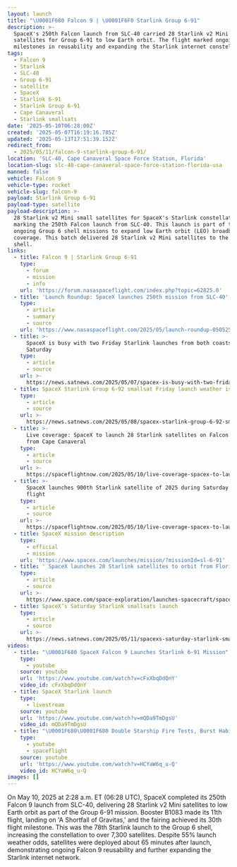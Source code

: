 ```yaml
---
layout: launch
title: "\U0001F680 Falcon 9 | \U0001F6F0 Starlink Group 6-91"
description: >-
  SpaceX's 250th Falcon launch from SLC-40 carried 28 Starlink v2 Mini small
  satellites for Group 6-91 to low Earth orbit. The flight marked ongoing
  milestones in reusability and expanding the Starlink internet constellation.
tags:
  - Falcon 9
  - Starlink
  - SLC-40
  - Group 6-91
  - satellite
  - SpaceX
  - Starlink 6-91
  - Starlink Group 6-91
  - Cape Canaveral
  - Starlink smallsats
date: '2025-05-10T06:28:00Z'
created: '2025-05-07T16:19:16.785Z'
updated: '2025-05-13T17:51:39.152Z'
redirect_from:
  - 2025/05/11/falcon-9-starlink-group-6-91/
location: 'SLC-40, Cape Canaveral Space Force Station, Florida'
location-slug: slc-40-cape-canaveral-space-force-station-florida-usa
manned: false
vehicle: Falcon 9
vehicle-type: rocket
vehicle-slug: falcon-9
payload: Starlink Group 6-91
payload-type: satellite
payload-description: >-
  28 Starlink v2 Mini small satellites for SpaceX's Starlink constellation,
  marking the 250th Falcon launch from SLC-40. This launch is part of the
  ongoing Group 6 shell missions to expand low Earth orbit (LEO) broadband
  coverage. This batch delivered 28 Starlink v2 Mini satellites to the Group 6
  shell.
links:
  - title: Falcon 9 | Starlink Group 6-91
    type:
      - forum
      - mission
      - info
    url: 'https://forum.nasaspaceflight.com/index.php?topic=62825.0'
  - title: 'Launch Roundup: SpaceX launches 250th mission from SLC-40'
    type:
      - article
      - summary
      - source
    url: 'https://www.nasaspaceflight.com/2025/05/launch-roundup-050525/'
  - title: >-
      SpaceX is busy with two Friday Starlink launches from both coasts + one on
      Saturday
    type:
      - article
      - source
    url: >-
      https://news.satnews.com/2025/05/07/spacex-is-busy-with-two-friday-starlink-launches-from-both-coasts-one-on-saturday/
  - title: SpaceX Starlink Group 6-92 smallsat Friday launch weather is questionable
    type:
      - article
      - source
    url: >-
      https://news.satnews.com/2025/05/08/spacex-starlink-group-6-92-smallsat-friday-launch-weather-is-questionable/
  - title: >-
      Live coverage: SpaceX to launch 28 Starlink satellites on Falcon 9 rocket
      from Cape Canaveral
    type:
      - article
      - source
    url: >-
      https://spaceflightnow.com/2025/05/10/live-coverage-spacex-to-launch-28-starlink-satellites-on-falcon-9-rocket-from-cape-canaveral-5/
  - title: >-
      SpaceX launches 900th Starlink satellite of 2025 during Saturday morning
      flight
    type:
      - article
      - source
    url: >-
      https://spaceflightnow.com/2025/05/10/live-coverage-spacex-to-launch-28-starlink-satellites-on-falcon-9-rocket-from-cape-canaveral-5/
  - title: SpaceX mission description
    type:
      - official
      - mission
    url: 'https://www.spacex.com/launches/mission/?missionId=sl-6-91'
  - title: ' SpaceX launches 28 Starlink satellites to orbit from Florida (video) '
    type:
      - article
      - source
    url: >-
      https://www.space.com/space-exploration/launches-spacecraft/spacex-launches-28-starlink-satellites-to-orbit-from-florida
  - title: SpaceX’s Saturday Starlink smallsats launch
    type:
      - article
      - source
    url: >-
      https://news.satnews.com/2025/05/11/spacexs-saturday-starlink-smallsats-launch/
videos:
  - title: "\U0001F680 SpaceX Falcon 9 Launches Starlink 6-91 Mission"
    type:
      - youtube
    source: youtube
    url: 'https://www.youtube.com/watch?v=cFxXbqDdQnY'
    video_id: cFxXbqDdQnY
  - title: SpaceX Starlink launch
    type:
      - livestream
    source: youtube
    url: 'https://www.youtube.com/watch?v=mQDa9TmDgsU'
    video_id: mQDa9TmDgsU
  - title: "\U0001F680\U0001F680 Double Starship Fire Tests, Burst Habitats, & Lunar Rovers | This Week in Spaceflight"
    type:
      - youtube
      - spaceflight
    source: youtube
    url: 'https://www.youtube.com/watch?v=HCYaW6q_u-Q'
    video_id: HCYaW6q_u-Q
images: []
---
```

On May 10, 2025 at 2:28 a.m. ET (06:28 UTC), SpaceX completed its 250th Falcon 9 launch from SLC-40, delivering 28 Starlink v2 Mini satellites to low Earth orbit as part of the Group 6-91 mission. Booster B1083 made its 11th flight, landing on 'A Shortfall of Gravitas,' and the fairing achieved its 30th flight milestone. This was the 78th Starlink launch to the Group 6 shell, increasing the constellation to over 7,300 satellites. Despite 55% launch weather odds, satellites were deployed about 65 minutes after launch, demonstrating ongoing Falcon 9 reusability and further expanding the Starlink internet network.

